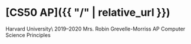 # [CS50 AP]({{ "/" | relative_url }})

Harvard University\\
2019–2020
Mrs. Robin Grevelle-Morriss
AP Computer Science Principles
